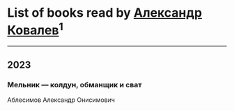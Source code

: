 # List of books read by [Александр Ковалев](https://my.mail.ru/mail/kovalev1craft/)<sup>1</sup>
---

## 2023

### Мельник — колдун, обманщик и сват
Аблесимов Александр Онисимович



